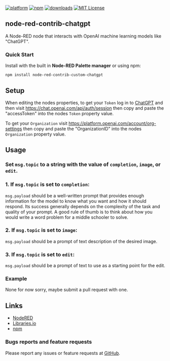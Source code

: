 [![platform](https://img.shields.io/badge/platform-Node--RED-red)](https://nodered.org)
[![npm](https://img.shields.io/npm/v/node-red-contrib-custom-chatgpt.svg)](https://www.npmjs.com/package/node-red-contrib-custom-chatgpt)
[![downloads](https://img.shields.io/npm/dt/node-red-contrib-custom-chatgpt.svg)](https://www.npmjs.com/package/node-red-contrib-custom-chatgpt)
[![MIT License](https://img.shields.io/badge/license-MIT-blue.svg)](https://github.com/HaroldPetersInskipp/node-red-contrib-chatgpt/blob/main/LICENSE)

## node-red-contrib-chatgpt

A Node-RED node that interacts with OpenAI machine learning models like "ChatGPT".

### Quick Start

Install with the built in <b>Node-RED Palette manager</b> or using npm:
```
npm install node-red-contrib-custom-chatgpt
```

## Setup

When editing the nodes properties, to get your `Token` log in to [ChatGPT](https://chat.openai.com/chat) and then visit https://chat.openai.com/api/auth/session then copy and paste the "accessToken" into the nodes `Token` property value.

To get your `Organization` visit https://platform.openai.com/account/org-settings then copy and paste the "OrganizationID" into the nodes `Organization` property value.

## Usage

### Set `msg.topic` to a string with the value of `completion`, `image`, or `edit`.

### 1. If `msg.topic` is set to `completion`:

`msg.payload` should be a well-written prompt that provides enough information for the model to know what you want and how it should respond. Its success generally depends on the complexity of the task and quality of your prompt. A good rule of thumb is to think about how you would write a word problem for a middle schooler to solve.

### 2. If `msg.topic` is set to `image`:

`msg.payload` should be a prompt of text description of the desired image.

### 3. If `msg.topic` is set to `edit`:

`msg.payload` should be a prompt of text to use as a starting point for the edit.

### Example

None for now sorry, maybe submit a pull request with one.

## Links

* [NodeRED](https://flows.nodered.org/node/node-red-contrib-custom-chatgpt)
* [Libraries.io](https://libraries.io/npm/node-red-contrib-custom-chatgpt)
* [npm](https://www.npmjs.com/package/node-red-contrib-custom-chatgpt)

### Bugs reports and feature requests

Please report any issues or feature requests at <a href="https://github.com/HaroldPetersInskipp/node-red-contrib-chatgpt/issues">GitHub</a>.
